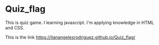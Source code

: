 # Quiz_flag
This is quiz game. I learning javascript. I'm applying knowledge in HTML and CSS.

This is the link https://ilanangelesrodriguez.github.io/Quiz_flag/

